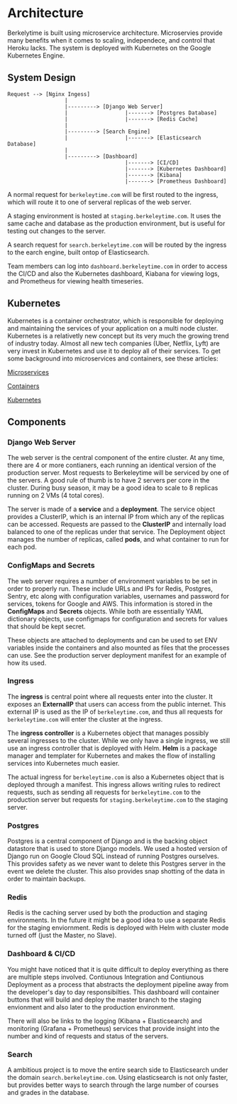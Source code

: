 # Architecture

Berkelytime is built using microservice architecture. Microservies provide many benefits when it comes to scaling, independece, and control that Heroku lacks. The system is deployed with Kubernetes on the Google Kubernetes Engine. 

## System Design

    Request --> [Nginx Ingess] 
                      |
                      |---------> [Django Web Server]
                      |                  |-------> [Postgres Database]
                      |                  |-------> [Redis Cache]
                      |
                      |---------> [Search Engine]
                      |                  |-------> [Elasticsearch Database]
                      |
                      |---------> [Dashboard]
                                         |-------> [CI/CD]
                                         |-------> [Kubernetes Dashboard]
                                         |-------> [Kibana]
                                         |-------> [Prometheus Dashboard]

A normal request for `berkeleytime.com` will be first routed to the ingress, which will route it to one of serveral replicas of the web server.

A staging environment is hosted at `staging.berkeleytime.com`. It uses the same cache and database as the production environment, but is useful for testing out changes to the server.

A search request for `search.berkeleytime.com` will be routed by the ingress to the earch engine, built ontop of Elasticsearch.

Team members can log into `dashboard.berkeleytime.com` in order to access the CI/CD and also the Kubernetes dashboard, Kiabana for viewing logs, and Prometheus for viewing health timeseries.

## Kubernetes

Kubernetes is a container orchestrator, which is responsible for deploying and maintaining the services of your application on a multi node cluster. Kubernetes is a relativetly new concept but its very much the growing trend of industry today. Almost all new tech companies (Uber, Netflix, Lyft) are very invest in Kubernetes and use it to deploy all of their services. To get some background into microservices and containers, see these articles:

[Microservices](https://hackernoon.com/how-microservices-saved-the-internet-30cd4b9c6230)

[Containers](https://medium.freecodecamp.org/demystifying-containers-101-a-deep-dive-into-container-technology-for-beginners-d7b60d8511c1)

[Kubernetes](https://www.digitalocean.com/community/tutorials/an-introduction-to-kubernetes)

## Components

### Django Web Server

The web server is the central component of the entire cluster. At any time, there are 4 or more contianers, each running an identical version of the production server. Most requests to Berkeleytime will be serviced by one of the servers. A good rule of thumb is to have 2 servers per core in the cluster. During busy season, it may be a good idea to scale to 8 replicas running on 2 VMs (4 total cores).

The server is made of a **service** and a **deployment**. The service object provides a ClusterIP, which is an internal IP from which any of the replicas can be accessed. Requests are passed to the **ClusterIP** and internally load balanced to one of the replicas under that service. The Deployment object manages the number of replicas, called **pods**, and what container to run for each pod.

### ConfigMaps and Secrets

The web server requires a number of environment variables to be set in order to properly run. These include URLs and IPs for Redis, Postgres, Sentry, etc along with configuration variables, usernames and password for services, tokens for Google and AWS. This information is stored in the **ConfigMaps** and **Secrets** objects. While both are essentially YAML dictionary objects, use configmaps for configuration and secrets for values that should be kept secret.

These objects are attached to deployments and can be used to set ENV variables inside the containers and also mounted as files that the processes can use. See the production server deployment manifest for an example of how its used.

### Ingress

The **ingress** is central point where all requests enter into the cluster. It exposes an **ExternalIP** that users can access from the public internet. This external IP is used as the IP of `berkeleytime.com`, and thus all requests for `berkeleytime.com` will enter the cluster at the ingress. 

The **ingress controller** is a Kubernetes object that manages possibly several ingresses to the cluster. While we only have a single ingress, we still use an ingress controller that is deployed with Helm. **Helm** is a package manager and templater for Kubernetes and makes the flow of installing services into Kubernetes much easier.

The actual ingress for `berkeleytime.com` is also a Kubernetes object that is deployed through a manifest. This ingress allows writing rules to redirect requests, such as sending all requests for `berkeleytime.com` to the production server but requests for `staging.berkeleytime.com` to the staging server.

### Postgres

Postgres is a central component of Django and is the backing object datastore that is used to store Django models. We used a hosted version of Django run on Google Cloud SQL instead of running Postgres ourselves. This provides safety as we never want to delete this Postgres server in the event we delete the cluster. This also provides snap shotting of the data in order to maintain backups.

### Redis

Redis is the caching server used by both the production and staging environments. In the future it might be a good idea to use a separate Redis for the staging enviornment. Redis is deployed with Helm with cluster mode turned off (just the Master, no Slave).

### Dashboard & CI/CD

You might have noticed that it is quite difficult to deploy everything as there are multiple steps involved. Contiunous Integration and Contiunous Deployment as a process that abstracts the deployment pipeline away from the developer's day to day responsibilties. This dashboard will container buttons that will build and deploy the master branch to the staging envionment and also later to the production environment. 

There will also be links to the logging (Kibana + Elasticsearch) and monitoring (Grafana + Prometheus) services that provide insight into the number and kind of requests and status of the servers.

### Search

A ambitious project is to move the entire search side to Elasticsearch under the domain `search.berkeleytime.com`. Using elasticsearch is not only faster, but provides better ways to search through the large number of courses and grades in the database.